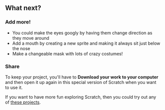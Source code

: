 
## What next?

### Add more!
+ You could make the eyes googly by having them change direction as they move around
+ Add a mouth by creating a new sprite and making it always sit just below the nose
+ Make a changeable mask with lots of crazy costumes!

### Share
To keep your project, you'll have to **Download your work to your computer** and then open it up again in this special version of Scratch when you want to use it.

If you want to have more fun exploring Scratch, then you could try out any of [these projects](https://projects.raspberrypi.org/en/projects?software%5B%5D=scratch&curriculum%5B%5D=%201).
